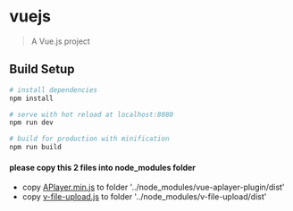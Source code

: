 # vuejs

> A Vue.js project

## Build Setup

``` bash
# install dependencies
npm install

# serve with hot reload at localhost:8080
npm run dev

# build for production with minification
npm run build

```

#### please copy this 2 files into node_modules folder

* copy [APlayer.min.js](https://github.com/chrissetyawan/vue-audioplayer/blob/master/frontend-vue/APlayer.min.js)   to folder '../node_modules/vue-aplayer-plugin/dist'
* copy [v-file-upload.js](https://github.com/chrissetyawan/vue-audioplayer/blob/master/frontend-vue/v-file-upload.js) to folder '../node_modules/v-file-upload/dist'